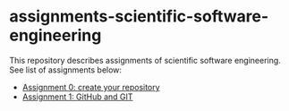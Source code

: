 # assignments-scientific-software-engineering

This repository describes assignments of scientific software engineering. See list of assignments below:

* [Assignment 0: create your repository](assignment_0.md)
* [Assignment 1: GitHub and GIT](assignment_1.md)
